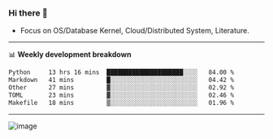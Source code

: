 ### Hi there 👋
<!-- * Daily Meditation via Leetcode/Competitive-Programming. -->
* Focus on OS/Database Kernel, Cloud/Distributed System, Literature.

-------

📊 **Weekly development breakdown**
<!--START_SECTION:waka-->

```txt
Python     13 hrs 16 mins  █████████████████████░░░░   84.00 %
Markdown   41 mins         █░░░░░░░░░░░░░░░░░░░░░░░░   04.42 %
Other      27 mins         ▓░░░░░░░░░░░░░░░░░░░░░░░░   02.92 %
TOML       23 mins         ▓░░░░░░░░░░░░░░░░░░░░░░░░   02.46 %
Makefile   18 mins         ▒░░░░░░░░░░░░░░░░░░░░░░░░   01.96 %
```

<!--END_SECTION:waka-->

-------

<!-- [![Leetcode Stats](https://leetcard.jacoblin.cool/hzhang413?font=Fira+Mono)](https://leetcode.com/fxrc) -->
![image](./cyberpunk-ghost-in-the-shell.gif)
<!--![image](./gis-archive.png)-->
